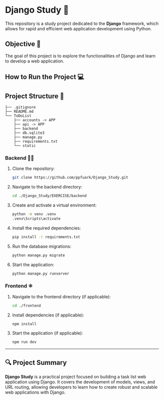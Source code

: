 # Django Study 🚀

This repository is a study project dedicated to the **Django** framework, which allows for rapid and efficient web application development using Python.

## Objective 🎯

The goal of this project is to explore the functionalities of Django and learn to develop a web application.

## How to Run the Project 💻

## Project Structure 📁

```
├── .gitignore
├── README.md
└── ToDoList
    ├── accounts -> APP
    ├── api -> APP
    ├── backend 
    ├── db.sqlite3
    ├── manage.py
    ├── requirements.txt
    └── static
```

### Backend 👨‍💻

1. Clone the repository:
   ```bash
   git clone https://github.com/ppfuark/Django_Study.git
   ```

2. Navigate to the backend directory:
   ```bash
   cd ./Django_Study/EXERCISE/backend
   ```

3. Create and activate a virtual environment:
   ```bash
   python -m venv .venv
   .venv\Scripts\activate
   ```

4. Install the required dependencies:
   ```bash
   pip install -r requirements.txt
   ```

5. Run the database migrations:
   ```bash
   python manage.py migrate
   ```

6. Start the application:
   ```bash
   python manage.py runserver
   ```

### Frontend ⚛️

1. Navigate to the frontend directory (if applicable):
   ```bash
   cd ./frontend
   ```

2. Install dependencies (if applicable):
   ```bash
   npm install
   ```

3. Start the application (if applicable):
   ```bash
   npm run dev
   ```

---

## 🔍 Project Summary

**Django Study** is a practical project focused on building a task list web application using Django. It covers the development of models, views, and URL routing, allowing developers to learn how to create robust and scalable web applications with Django.